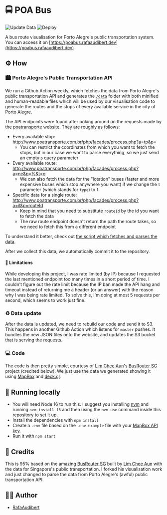 # :oncoming_bus: POA Bus

![Update Data](https://github.com/rafaeelaudibert/poabus/actions/workflows/update.yml/badge.svg)
![Deploy](https://github.com/rafaeelaudibert/poabus/actions/workflows/deploy.yml/badge.svg)

A bus route visualisation for Porto Alegre's public transportation system. You can access it on [https://poabus.rafaaudibert.dev](https://poabus.rafaaudibert.dev)

## :gear: How

### :cityscape: Porto Alegre's Public Transportation API

We run a Github Action weekly, which fetches the data from Porto Alegre's public transportation API and generates the [`/data`](./data) folder with both minified and human-readable files which will be used by our visualisation code to generate the routes and the stops of every available service in the city of Porto Alegre.

The API endpoints were found after poking around on the requests made by the [poatransporte](http://www.poatransporte.com.br/) website. They are roughly as follows:

- Every available stop: http://www.poatransporte.com.br/php/facades/process.php?a=tp&p=
  - You can restrict the coordinates from which you want to fetch the stops, but in our case we want to parse everything, so we just send an empty `p` query parameter
- Every available route: http://www.poatransporte.com.br/php/facades/process.php?a=nc&p=%&t=o
  - We can also fetch the data for the "lotation" buses (faster and more expensive buses which stop anywhere you want) if we change the `t` parameter (which stands for `type`) to `l`
- Specific data for a single route: http://www.poatransporte.com.br/php/facades/process.php?a=il&p=routeId
  - Keep in mind that you need to substitute `routeId` by the id you want to fetch the data
  - The raw route endpoint doesn't return the path the route takes, so we need to fetch this from a different endpoint

To understand it better, check out [the script which fetches and parses the data](./scripts/fetchData.js).

After we collect this data, we automatically commit it to the repository.

#### :no_entry_sign: Limitations

While developing this project, I was rate limited (by IP) because I requested the last mentioned endpoint too many times in a short period of time. I couldn't figure out the rate limit because the IP ban made the API hang and timeout instead of returning me a header (or an answer) with the reason why I was being rate limited. To solve this, I'm doing at most 5 requests per second, which seems to work just fine.

### :recycle: Data update

After the data is updated, we need to rebuild our code and send it to S3. This happens in another Github Action which listens for `master` pushes. It bundles the new JSON files onto the website, and updates the S3 bucket that is serving the requests.

### :computer: Code

The code is then pretty simple, courtesy of [Lim Chee Aun](https://github.com/cheeaun)'s [BusRouter SG](https://github.com/cheeaun/busrouter-sg) project (credited below). We just use the data we generated showing it using [MapBox](https://www.mapbox.com/) and [deck.gl](https://deck.gl/).

## :runner: Running locally

- You will need Node 16 to run this. I suggest you installing [nvm](https://github.com/nvm-sh/nvm) and running `nvm install 16` and then using the `nvm use` command inside this repository to set it up.
- Install the dependencies with `npm install`
- Create a `.env` file based on the `.env.example` file with your [MapBox API key](https://docs.mapbox.com/api/overview/).
- Run it with `npm start`

## :older_man: Credits

This is 95% based on the amazing [BusRouter SG](https://github.com/cheeaun/busrouter-sg) built by [Lim Chee Aun](https://github.com/cheeaun) with the data for Singapore's public transportation. I forked his visualisation work and just changed to parse the data from Porto Alegre's (awful) public transportation API.

## :mage_man: Author

- [RafaAudibert](https://www.rafaaudibert.dev)
